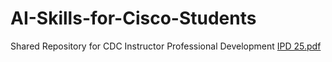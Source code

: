 # AI-Skills-for-Cisco-Students
Shared Repository for CDC Instructor Professional Development
[IPD 25.pdf](https://github.com/user-attachments/files/20473747/IPD.25.pdf)
